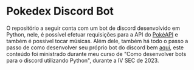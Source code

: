 # Pokedex Discord Bot
O repositório a seguir conta com um bot de discord desenvolvido em Python, nele, é possível efetuar requisições para a API do [PokéAPI](https://pokeapi.co/) e também é possível tocar músicas.
Além dele, também há todo o passo a passo de como desenvolver seu próprio bot do discord bem [aqui](https://ax414.github.io/pokedex-discord-bot/), este conteúdo foi ministrado durante meu curso de "Como desenvolver bots para o discord utilizando Python", durante a IV SEC de 2023.
